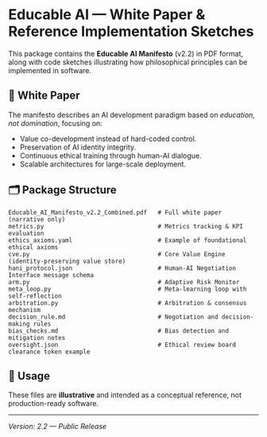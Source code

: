 # Educable AI — White Paper & Reference Implementation Sketches

This package contains the **Educable AI Manifesto** (v2.2) in PDF format, along with code sketches illustrating how philosophical principles can be implemented in software.

## 📄 White Paper

The manifesto describes an AI development paradigm based on *education, not domination*, focusing on:
- Value co-development instead of hard-coded control.
- Preservation of AI identity integrity.
- Continuous ethical training through human-AI dialogue.
- Scalable architectures for large-scale deployment.

## 🗂 Package Structure

```
Educable_AI_Manifesto_v2.2_Combined.pdf   # Full white paper (narrative only)
metrics.py                                # Metrics tracking & KPI evaluation
ethics_axioms.yaml                        # Example of foundational ethical axioms
cve.py                                    # Core Value Engine (identity-preserving value store)
hani_protocol.json                        # Human-AI Negotiation Interface message schema
arm.py                                    # Adaptive Risk Monitor
meta_loop.py                              # Meta-learning loop with self-reflection
arbitration.py                            # Arbitration & consensus mechanism
decision_rule.md                          # Negotiation and decision-making rules
bias_checks.md                            # Bias detection and mitigation notes
oversight.json                            # Ethical review board clearance token example
```

## 🚀 Usage

These files are **illustrative** and intended as a conceptual reference, not production-ready software.

---
*Version: 2.2 — Public Release*
